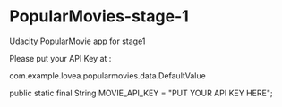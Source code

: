 # PopularMovies-stage-1

Udacity PopularMovie app for stage1

Please put your API Key at :

com.example.lovea.popularmovies.data.DefaultValue

public static final String MOVIE_API_KEY = "PUT YOUR API KEY HERE";
